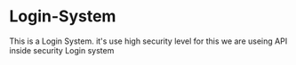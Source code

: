 # Login-System

This is a Login System. it's use high security level for this we are useing API inside security Login system
